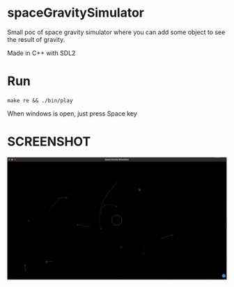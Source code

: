 # spaceGravitySimulator

Small poc of space gravity simulator where you can add some object to see the result of gravity.

Made in C++ with SDL2

# Run

```
make re && ./bin/play
```

When windows is open, just press Space key

# SCREENSHOT
![Alt text](<Screenshot 2024-02-09 at 15.08.59.png>)
